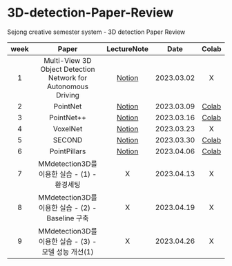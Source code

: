 # 3D-detection-Paper-Review
Sejong creative semester system - 3D detection Paper Review


| week | Paper                                                         | LectureNote                                                                                                                                                  | Date       | Colab                                                                                           |
|:---: |:-----------------:                                            |:---:                                                                                                                                                         |:---:       |:---:                                                                                            |
| 1    | Multi-View 3D Object Detection Network for Autonomous Driving | [Notion](https://complex-steed-18d.notion.site/Multi-View-3D-Object-Detection-Network-for-Autonomous-Driving-ab68cbd5293544be9aa87313a202b127)               | 2023.03.02 | X                                                                                               | 
| 2    | PointNet                                                      | [Notion](https://complex-steed-18d.notion.site/PointNet-Deep-Learning-on-Point-Sets-for-3D-Classification-and-Segmentation-a963692e92ef4fb88f95ab537c214f17) | 2023.03.09 | [Colab](https://colab.research.google.com/drive/12RQDCV7krZtfjwJ0B4bOEBnvnDHTu-k2?usp=sharing)  |
| 3    | PointNet++                                                    | [Notion](https://complex-steed-18d.notion.site/PointNet-Deep-Hierarchical-Feature-Learning-on-Point-Sets-in-a-Metric-Space-d5aed7dda59a4d5d8ff921af2d6b7d68) | 2023.03.16 |  [Colab](https://colab.research.google.com/drive/1VBug-sa_o5WuTqlM1kFMzkR2E9LyAnTH?usp=sharing) |
| 4    | VoxelNet                                                      | [Notion](https://complex-steed-18d.notion.site/VoxelNet-End-to-End-Learning-for-Point-Cloud-Based-3D-Object-Detection-4f4fec7009404ee99b9bca974f8e6135) | 2023.03.23 | X|
|5     | SECOND                                                        | [Notion](https://complex-steed-18d.notion.site/SECOND-Sparsely-Embedded-Convolutional-Detection-f1d409adbac6422ebc62151a50f6fcaf) | 2023.03.30 | [Colab](https://colab.research.google.com/drive/1EsZbhQS2KioxvkhRYleY217CU6gs3Uhe?usp=sharing) |
|6     | PointPillars             | [Notion](https://complex-steed-18d.notion.site/PointPillars-Fast-Encoders-for-Object-Detection-from-Point-Clouds-d3c3c4fa14b84e799106bdf5a0d17371) | 2023.04.06 | [Colab](https://colab.research.google.com/drive/1Vp7BnX553iZblpcVG3ZUWx2IsGiPO6Yt?usp=sharing)
|7     | MMdetection3D를 이용한 실습 - (1) - 환경세팅             | X | 2023.04.13 | X
|8     | MMdetection3D를 이용한 실습 - (2) - Baseline 구축        | X | 2023.04.19 | X
|9     | MMdetection3D를 이용한 실습 - (3) - 모델 성능 개선(1)    | X | 2023.04.26 | X
